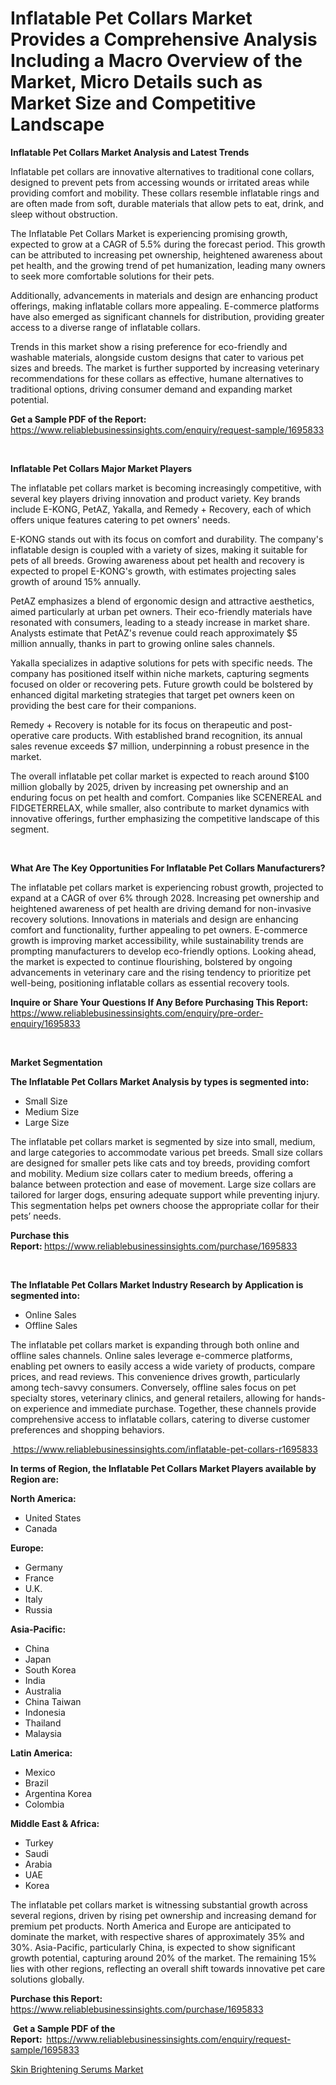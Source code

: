<p><h1>Inflatable Pet Collars Market Provides a Comprehensive Analysis Including a Macro Overview of the Market, Micro Details such as Market Size and Competitive Landscape</h1></p><p><strong>Inflatable Pet Collars Market Analysis and Latest Trends</strong></p>
<p><p>Inflatable pet collars are innovative alternatives to traditional cone collars, designed to prevent pets from accessing wounds or irritated areas while providing comfort and mobility. These collars resemble inflatable rings and are often made from soft, durable materials that allow pets to eat, drink, and sleep without obstruction.</p><p>The Inflatable Pet Collars Market is experiencing promising growth, expected to grow at a CAGR of 5.5% during the forecast period. This growth can be attributed to increasing pet ownership, heightened awareness about pet health, and the growing trend of pet humanization, leading many owners to seek more comfortable solutions for their pets. </p><p>Additionally, advancements in materials and design are enhancing product offerings, making inflatable collars more appealing. E-commerce platforms have also emerged as significant channels for distribution, providing greater access to a diverse range of inflatable collars. </p><p>Trends in this market show a rising preference for eco-friendly and washable materials, alongside custom designs that cater to various pet sizes and breeds. The market is further supported by increasing veterinary recommendations for these collars as effective, humane alternatives to traditional options, driving consumer demand and expanding market potential.</p></p>
<p><strong>Get a Sample PDF of the Report:&nbsp;</strong> <a href="https://www.reliablebusinessinsights.com/enquiry/request-sample/1695833?utm_campaign=2094&utm_medium=2&utm_source=Github&utm_content=ia&utm_term=08022025&utm_id=inflatable-pet-collars">https://www.reliablebusinessinsights.com/enquiry/request-sample/1695833</a></p>
<p>&nbsp;</p>
<p><strong>Inflatable Pet Collars Major Market Players</strong></p>
<p><p>The inflatable pet collars market is becoming increasingly competitive, with several key players driving innovation and product variety. Key brands include E-KONG, PetAZ, Yakalla, and Remedy + Recovery, each of which offers unique features catering to pet owners' needs. </p><p>E-KONG stands out with its focus on comfort and durability. The company's inflatable design is coupled with a variety of sizes, making it suitable for pets of all breeds. Growing awareness about pet health and recovery is expected to propel E-KONG's growth, with estimates projecting sales growth of around 15% annually.</p><p>PetAZ emphasizes a blend of ergonomic design and attractive aesthetics, aimed particularly at urban pet owners. Their eco-friendly materials have resonated with consumers, leading to a steady increase in market share. Analysts estimate that PetAZ's revenue could reach approximately $5 million annually, thanks in part to growing online sales channels.</p><p>Yakalla specializes in adaptive solutions for pets with specific needs. The company has positioned itself within niche markets, capturing segments focused on older or recovering pets. Future growth could be bolstered by enhanced digital marketing strategies that target pet owners keen on providing the best care for their companions.</p><p>Remedy + Recovery is notable for its focus on therapeutic and post-operative care products. With established brand recognition, its annual sales revenue exceeds $7 million, underpinning a robust presence in the market.</p><p>The overall inflatable pet collar market is expected to reach around $100 million globally by 2025, driven by increasing pet ownership and an enduring focus on pet health and comfort. Companies like SCENEREAL and FIDGETERRELAX, while smaller, also contribute to market dynamics with innovative offerings, further emphasizing the competitive landscape of this segment.</p></p>
<p>&nbsp;</p>
<p><strong>What Are The Key Opportunities For Inflatable Pet Collars Manufacturers?</strong></p>
<p><p>The inflatable pet collars market is experiencing robust growth, projected to expand at a CAGR of over 6% through 2028. Increasing pet ownership and heightened awareness of pet health are driving demand for non-invasive recovery solutions. Innovations in materials and design are enhancing comfort and functionality, further appealing to pet owners. E-commerce growth is improving market accessibility, while sustainability trends are prompting manufacturers to develop eco-friendly options. Looking ahead, the market is expected to continue flourishing, bolstered by ongoing advancements in veterinary care and the rising tendency to prioritize pet well-being, positioning inflatable collars as essential recovery tools.</p></p>
<p><strong>Inquire or Share Your Questions If Any Before Purchasing This Report:</strong> <a href="https://www.reliablebusinessinsights.com/enquiry/pre-order-enquiry/1695833?utm_campaign=2094&utm_medium=2&utm_source=Github&utm_content=ia&utm_term=08022025&utm_id=inflatable-pet-collars">https://www.reliablebusinessinsights.com/enquiry/pre-order-enquiry/1695833</a></p>
<p>&nbsp;</p>
<p><strong>Market Segmentation</strong></p>
<p><strong>The Inflatable Pet Collars Market Analysis by types is segmented into:</strong></p>
<p><ul><li>Small Size</li><li>Medium Size</li><li>Large Size</li></ul></p>
<p><p>The inflatable pet collars market is segmented by size into small, medium, and large categories to accommodate various pet breeds. Small size collars are designed for smaller pets like cats and toy breeds, providing comfort and mobility. Medium size collars cater to medium breeds, offering a balance between protection and ease of movement. Large size collars are tailored for larger dogs, ensuring adequate support while preventing injury. This segmentation helps pet owners choose the appropriate collar for their pets’ needs.</p></p>
<p><strong>Purchase this Report:&nbsp;</strong><a href="https://www.reliablebusinessinsights.com/purchase/1695833?utm_campaign=2094&utm_medium=2&utm_source=Github&utm_content=ia&utm_term=08022025&utm_id=inflatable-pet-collars">https://www.reliablebusinessinsights.com/purchase/1695833</a></p>
<p>&nbsp;</p>
<p><strong>The Inflatable Pet Collars Market Industry Research by Application is segmented into:</strong></p>
<p><ul><li>Online Sales</li><li>Offline Sales</li></ul></p>
<p><p>The inflatable pet collars market is expanding through both online and offline sales channels. Online sales leverage e-commerce platforms, enabling pet owners to easily access a wide variety of products, compare prices, and read reviews. This convenience drives growth, particularly among tech-savvy consumers. Conversely, offline sales focus on pet specialty stores, veterinary clinics, and general retailers, allowing for hands-on experience and immediate purchase. Together, these channels provide comprehensive access to inflatable collars, catering to diverse customer preferences and shopping behaviors.</p></p>
<p><a href="https://www.reliablebusinessinsights.com/inflatable-pet-collars-r1695833?utm_campaign=2094&utm_medium=2&utm_source=Github&utm_content=ia&utm_term=08022025&utm_id=inflatable-pet-collars">&nbsp;https://www.reliablebusinessinsights.com/inflatable-pet-collars-r1695833</a></p>
<p><strong>In terms of Region, the Inflatable Pet Collars Market Players available by Region are:</strong></p>
<p>
    <p> <strong> North America: </strong>
        <ul>
            <li>United States</li>
            <li>Canada</li>
        </ul>
        </p> 
    <p> <strong> Europe: </strong>
        <ul>
            <li>Germany</li>
            <li>France</li>
            <li>U.K.</li>
            <li>Italy</li>
            <li>Russia</li>
        </ul>
        </p> 
    <p> <strong> Asia-Pacific: </strong>
        <ul>
            <li>China</li>
            <li>Japan</li>
            <li>South Korea</li>
            <li>India</li>
            <li>Australia</li>
            <li>China Taiwan</li>
            <li>Indonesia</li>
            <li>Thailand</li>
            <li>Malaysia</li>
        </ul>
        </p> 
    <p> <strong> Latin America: </strong>
        <ul>
            <li>Mexico</li>
            <li>Brazil</li>
            <li>Argentina Korea</li>
            <li>Colombia</li>
        </ul>
        </p> 
    <p> <strong> Middle East & Africa: </strong>
        <ul>
            <li>Turkey</li>
            <li>Saudi</li>
            <li>Arabia</li>
            <li>UAE</li>
            <li>Korea</li>
        </ul>
    </p>
    </p>
<p><p>The inflatable pet collars market is witnessing substantial growth across several regions, driven by rising pet ownership and increasing demand for premium pet products. North America and Europe are anticipated to dominate the market, with respective shares of approximately 35% and 30%. Asia-Pacific, particularly China, is expected to show significant growth potential, capturing around 20% of the market. The remaining 15% lies with other regions, reflecting an overall shift towards innovative pet care solutions globally.</p></p>
<p><strong>Purchase this Report: </strong><a href="https://www.reliablebusinessinsights.com/purchase/1695833?utm_campaign=2094&utm_medium=2&utm_source=Github&utm_content=ia&utm_term=08022025&utm_id=inflatable-pet-collars">https://www.reliablebusinessinsights.com/purchase/1695833</a></p>
<p>&nbsp;<strong>Get a Sample PDF of the Report:&nbsp;&nbsp;</strong><a href="https://www.reliablebusinessinsights.com/enquiry/request-sample/1695833?utm_campaign=2094&utm_medium=2&utm_source=Github&utm_content=ia&utm_term=08022025&utm_id=inflatable-pet-collars">https://www.reliablebusinessinsights.com/enquiry/request-sample/1695833</a></p>
<p><strong></strong></p>
<p><p><a href="https://github.com/DixieGrimes/Market-Research-Report-List-1/blob/main/skin-brightening-serums-market.md?utm_campaign=2094&utm_medium=2&utm_source=Github&utm_content=ia&utm_term=08022025&utm_id=inflatable-pet-collars">Skin Brightening Serums Market</a></p></p>